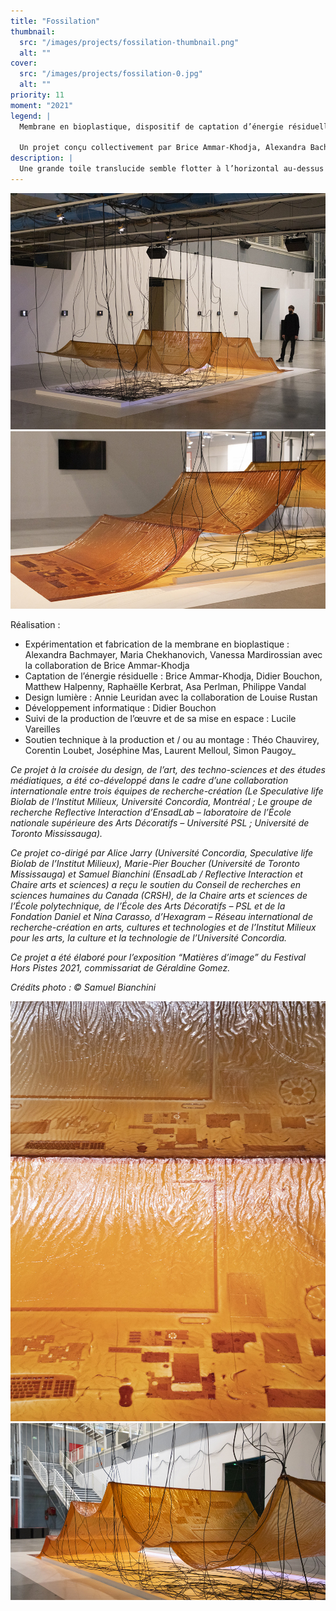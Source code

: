 ```yaml
---
title: "Fossilation"
thumbnail:
  src: "/images/projects/fossilation-thumbnail.png"
  alt: ""
cover:
  src: "/images/projects/fossilation-0.jpg"
  alt: ""
priority: 11
moment: "2021"
legend: |
  Membrane en bioplastique, dispositif de captation d’énergie résiduelle du bâtiment en interaction avec la lumière.

  Un projet conçu collectivement par Brice Ammar-Khodja, Alexandra Bachmayer, Samuel Bianchini, Marie-Pier Boucher, Didier Bouchon, Maria Chekhanovich, Matthew Halpenny, Alice Jarry, Raphaëlle Kerbrat, Annie Leuridan, Vanessa Mardirossian, Asa Perlman, Philippe Vandal, Lucile Vareilles."
description: |
  Une grande toile translucide semble flotter à l’horizontal au-dessus du sol. Sa couleur vive est légèrement animée par les lumières fluctuantes qui la traversent. De nombreux câbles sortent du dessous de cette vaste membrane voire directement de celle-ci ; ils se déploient vers les plafonds comme s’ils cherchaient à s’y accrocher. Cette surface est constituée d’un bioplastique dont l’épaisseur variable produit un motif, une image, des images. Cette longue bande souple s’apparente en effet à une pellicule laissant apparaître quelques photogrammes successifs. Plutôt que d’être l’effet d’une prise de vue, ces quasi-images proviennent d’une lente prise de forme : une empreinte forme l’image, l’empreinte d’un dispositif électronique actuel d’affichage. Tel le fossile de notre époque, la contre-forme de l’ensemble des composants mis à nus (écran plat, câbles, ordinateur et ses périphériques) est imprimée dans la matière. Mais, image après image, cette empreinte disparaît comme la maquette d’une mine à ciel ouvert progressivement ensevelie. Le processus de prise de forme ou de “déprise” de forme est ainsi figuré par le séquençage même : c’est la même image qui est représentée, mais qui, photogramme après photogramme, se fond littéralement dans son support, tel un fondu vidéo, matériel cette fois. Et si cette pellicule ne défile pas devant un projecteur, un rétroéclairage vient animer ses motifs : la lumière est instable, ses vibrations et autres variations rendent compte d’interférences provenant de la captation d’énergies résiduelles du lieu d’exposition. La membrane est non seulement suspendue au bâtiment, elle est aussi connectée avec celui-ci, via un grand nombre de capteurs déployés, avec leurs câbles visibles et pendants, tels des tentacules à la recherche de nourriture, d’énergie. Ainsi, les tuyaux et autres câbles colorés qui signent l’architecture du Centre Pompidou se voient-ils investis par ces capteurs qui convertissent en électricité différents flux et activités du bâtiment. L’ensemble constitue un dispositif en prise directe avec le lieu, configurant un éco-système où l’image, loin d’être immatérielle, est composée et compose avec différentes dimensions propres à cette situation. L’image n’est plus le simple reflet d’une réalité passée ; répondant à une forme d’archéologie des médias prospective, elle s’expose au présent comme l’empreinte matérielle située d’un futur antérieur.
---
```


![](/images/projects/fossilation-1.jpg)
![](/images/projects/fossilation-2.jpg)

<lite-vimeo videoid="537887403">
</lite-vimeo>

Réalisation :

- Expérimentation et fabrication de la membrane en bioplastique : Alexandra Bachmayer, Maria Chekhanovich, Vanessa Mardirossian avec la collaboration de Brice Ammar-Khodja
- Captation de l’énergie résiduelle : Brice Ammar-Khodja, Didier Bouchon, Matthew Halpenny, Raphaëlle Kerbrat, Asa Perlman, Philippe Vandal
- Design lumière : Annie Leuridan avec la collaboration de Louise Rustan
- Développement informatique : Didier Bouchon
- Suivi de la production de l’œuvre et de sa mise en espace : Lucile Vareilles
- Soutien technique à la production et / ou au montage : Théo Chauvirey, Corentin Loubet, Joséphine Mas, Laurent Melloul, Simon Paugoy\_

_Ce projet à la croisée du design, de l’art, des techno-sciences et des études médiatiques, a été co-développé dans le cadre d’une collaboration internationale entre trois équipes de recherche-création (Le Speculative life Biolab de l’Institut Milieux, Université Concordia, Montréal ; Le groupe de recherche Reflective Interaction d’EnsadLab – laboratoire de l’École nationale supérieure des Arts Décoratifs – Université PSL ; Université de Toronto Mississauga)._

_Ce projet co-dirigé par Alice Jarry (Université Concordia, Speculative life Biolab de l’Institut Milieux), Marie-Pier Boucher (Université de Toronto Mississauga) et Samuel Bianchini (EnsadLab / Reflective Interaction et Chaire arts et sciences) a reçu le soutien du Conseil de recherches en sciences humaines du Canada (CRSH), de la Chaire arts et sciences de l’École polytechnique, de l’École des Arts Décoratifs – PSL et de la Fondation Daniel et Nina Carasso, d’Hexagram – Réseau international de recherche-création en arts, cultures et technologies et de l’Institut Milieux pour les arts, la culture et la technologie de l’Université Concordia._

_Ce projet a été élaboré pour l’exposition “Matières d’image” du Festival Hors Pistes 2021, commissariat de Géraldine Gomez._

_Crédits photo : © Samuel Bianchini_

![](/images/projects/fossilation-3.jpg)
![](/images/projects/fossilation-4.jpg)
